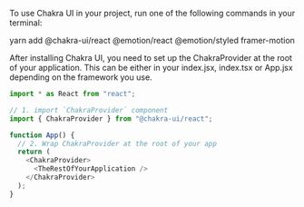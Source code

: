 To use Chakra UI in your project, run one of the following commands in your terminal:

yarn add @chakra-ui/react @emotion/react @emotion/styled framer-motion

After installing Chakra UI, you need to set up the ChakraProvider at the root of your application. This can be either in your index.jsx, index.tsx or App.jsx depending on the framework you use.

```ts
import * as React from "react";

// 1. import `ChakraProvider` component
import { ChakraProvider } from "@chakra-ui/react";

function App() {
  // 2. Wrap ChakraProvider at the root of your app
  return (
    <ChakraProvider>
      <TheRestOfYourApplication />
    </ChakraProvider>
  );
}
```
